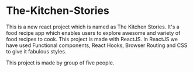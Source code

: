 # The-Kitchen-Stories

This is a new react project which is named as The Kitchen Stories.
It's a food recipe app which enables users to explore awesome and variety of food recipes to cook.
This project is made with ReactJS.
In ReactJS we have used Functional components, React Hooks, Browser Routing and CSS to give it fabulous styles.

This project is made by group of five people.
